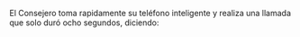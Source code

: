 El Consejero toma rapidamente su teléfono inteligente y realiza una llamada que
solo duró ocho segundos, diciendo: 
